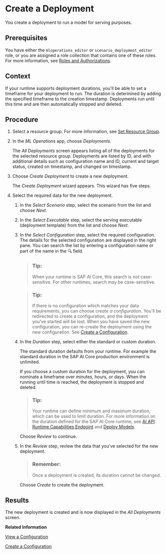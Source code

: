 <!-- loio33b34e989bed46a9918479c428deb56d -->

<link rel="stylesheet" type="text/css" href="css/sap-icons.css"/>

# Create a Deployment

You create a deployment to run a model for serving purposes.



<a name="loio33b34e989bed46a9918479c428deb56d__prereq_gr4_zlb_wxb"/>

## Prerequisites

You have either the `mloperations_editor` or `scenario_deployment_editor` role, or you are assigned a role collection that contains one of these roles. For more information, see [Roles and Authorizations](https://help.sap.com/docs/ai-launchpad/sap-ai-launchpad/roles-and-authorizations).



<a name="loio33b34e989bed46a9918479c428deb56d__context_e1p_1mb_wxb"/>

## Context

If your runtime supports deployment durations, you'll be able to set a timeframe for your deployment to run. The duration is determined by adding the specified timeframe to the creation timestamp. Deployments run until this time and are then automatically stopped and deleted.



<a name="loio33b34e989bed46a9918479c428deb56d__steps_zgv_1mb_wxb"/>

## Procedure

1.  Select a resource group. For more information, see [Set Resource Group](https://help.sap.com/docs/AI_LAUNCHPAD/92d77f26188e4582897b9106b9cb72e0/0c077289f29d4147921fb07ab0f68b7f.html).

2.  In the *ML Operations* app, choose *Deployments*.

    The *All Deployments* screen appears listing all of the deployments for the selected resource group. Deployments are listed by ID, and with additional details such as configuration name and ID, current and target status, created on timestamp, and changed on timestamp.

3.  Choose *Create Deployment* to create a new deployment.

    The *Create Deployment* wizard appears. This wizard has five steps.

4.  Select the required data for the new deployment.

    1.  In the *Select Scenario* step, select the scenario from the list and choose *Next*.

    2.  In the *Select Executable* step, select the serving executable \(deployment template\) from the list and choose *Next*.
    3.  In the *Select Configuration* step, select the required configuration. The details for the selected configuration are displayed in the right pane. You can search the list by entering a configuration name or part of the name in the :mag: field.

        > ### Tip:  
        > When your runtime is SAP AI Core, this search is not case-sensitive. For other runtimes, search may be case-sensitive.

        > ### Tip:  
        > If there is no configuration which matches your data requirements, you can choose *create a configuration*. You'll be redirected to create a configuration, and the deployment you've started will be lost. When you have saved the new configuration, you can re-create the deployment using the new configuration. See [Create a Configuration](https://help.sap.com/docs/AI_LAUNCHPAD/92d77f26188e4582897b9106b9cb72e0/03bdcc7fbb0b4e67a7d946692f0fd857.html).

    4.  In the *Duration* step, select either the standard or custom duration.

        The standard duration defaults from your runtime. For example the standard duration in the SAP AI Core production environment is unlimited.

        If you choose a custom duration for the deployment, you can nominate a timeframe over minutes, hours, or days. When the running until time is reached, the deployment is stopped and deleted.

        > ### Tip:  
        > Your runtime can define minimum and maximum duration, which can be used to limit duration. For more information on the duration defined for the SAP AI Core runtime, see [AI API Runtime Capabilities Endpoint](https://help.sap.com/docs/AI_CORE/2d6c5984063c40a59eda62f4a9135bee/716d4c38e3054c93a9d481b51cc66298.html#ai-api-runtime-capabilities-endpoint) and [Deploy Models](https://help.sap.com/docs/AI_CORE/2d6c5984063c40a59eda62f4a9135bee/dd16e8ef75654dde831e7b812688e4fa.html?state=DRAFT&version=CLOUD).

        Choose *Review* to continue.

    5.  In the *Review* step, review the data that you've selected for the new deployment.

        > ### Remember:  
        > Once a deployment is created, its duration cannot be changed.

        Choose *Create* to create the deployment.





<a name="loio33b34e989bed46a9918479c428deb56d__result_pgb_bmb_wxb"/>

## Results

The new deployment is created and is now displayed in the *All Deployments* screen.

**Related Information**  


[View a Configuration](view-a-configuration-d3de4a4.md "A configuration consists of parameters and input artifact references for training or deployment processes.")

[Create a Configuration](create-a-configuration-03bdcc7.md "A configuration combines parameters, artifacts (for example, a dataset or model), and executables, that are used in training or deploying a model.")

